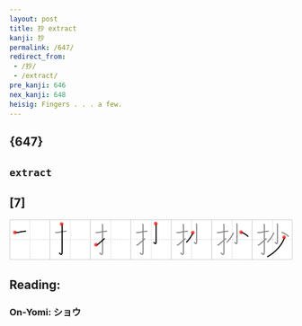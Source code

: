 ```yaml
---
layout: post
title: 抄 extract
kanji: 抄
permalink: /647/
redirect_from:
 - /抄/
 - /extract/
pre_kanji: 646
nex_kanji: 648
heisig: Fingers . . . a few.
---
```


## {647}

## `extract`

## [7]

<div class="stroke"><img src="../images/E68A84.png" /></div>

## Reading:

### On-Yomi: ショウ

